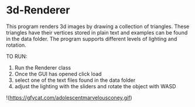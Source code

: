 # 3d-Renderer
This program renders 3d images by drawing a collection of triangles. These triangles have their vertices stored in plain text and examples
can be found in the data folder. The program supports different levels of lighting and rotation.

TO RUN:
1. Run the Renderer class
2. Once the GUI has opened click load 
3. select one of the text files found in the data folder
4. adjust the lighting with the sliders and rotate the object with WASD


!(https://gfycat.com/adolescentmarvelousconey.gif)
